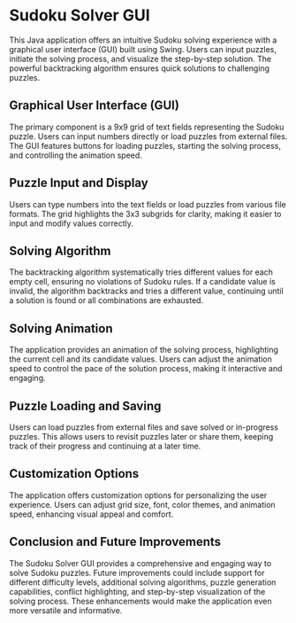 # Sudoku Solver GUI

This Java application offers an intuitive Sudoku solving experience with a graphical user interface (GUI) built using Swing. Users can input puzzles, initiate the solving process, and visualize the step-by-step solution. The powerful backtracking algorithm ensures quick solutions to challenging puzzles.

## Graphical User Interface (GUI)

The primary component is a 9x9 grid of text fields representing the Sudoku puzzle. Users can input numbers directly or load puzzles from external files. The GUI features buttons for loading puzzles, starting the solving process, and controlling the animation speed.

## Puzzle Input and Display

Users can type numbers into the text fields or load puzzles from various file formats. The grid highlights the 3x3 subgrids for clarity, making it easier to input and modify values correctly.

## Solving Algorithm

The backtracking algorithm systematically tries different values for each empty cell, ensuring no violations of Sudoku rules. If a candidate value is invalid, the algorithm backtracks and tries a different value, continuing until a solution is found or all combinations are exhausted.

## Solving Animation

The application provides an animation of the solving process, highlighting the current cell and its candidate values. Users can adjust the animation speed to control the pace of the solution process, making it interactive and engaging.

## Puzzle Loading and Saving

Users can load puzzles from external files and save solved or in-progress puzzles. This allows users to revisit puzzles later or share them, keeping track of their progress and continuing at a later time.

## Customization Options

The application offers customization options for personalizing the user experience. Users can adjust grid size, font, color themes, and animation speed, enhancing visual appeal and comfort.

## Conclusion and Future Improvements

The Sudoku Solver GUI provides a comprehensive and engaging way to solve Sudoku puzzles. Future improvements could include support for different difficulty levels, additional solving algorithms, puzzle generation capabilities, conflict highlighting, and step-by-step visualization of the solving process. These enhancements would make the application even more versatile and informative.
